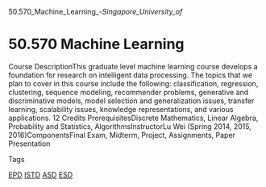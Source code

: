 50.570_Machine_Learning_-_Singapore_University_of_



50.570 Machine Learning
=======================

Course DescriptionThis graduate level machine learning course develops a foundation for research on intelligent data processing. The topics that we plan to cover in this course include the following: classification, regression, clustering, sequence modeling, recommender problems, generative and discriminative models, model selection and generalization issues, transfer learning, scalability issues, knowledge representations, and various applications. 12 Credits PrerequisitesDiscrete Mathematics, Linear Algebra, Probability and Statistics, AlgorithmsInstructorLu Wei (Spring 2014, 2015, 2016)ComponentsFinal Exam, Midterm, Project, Assignments, Paper Presentation

Tags

[EPD](/education/undergraduate/courses/?pillar-cluster=44)
[ISTD](/education/undergraduate/courses/?pillar-cluster=11)
[ASD](/education/undergraduate/courses/?pillar-cluster=1167)
[ESD](/education/undergraduate/courses/?pillar-cluster=99)

